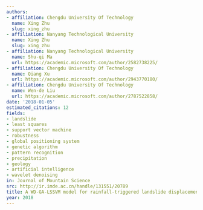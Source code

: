 ```yaml
---
authors:
- affiliation: Chengdu University Of Technology
  name: Xing Zhu
  slug: xing_zhu
- affiliation: Nanyang Technological University
  name: Xing Zhu
  slug: xing_zhu
- affiliation: Nanyang Technological University
  name: Shu-qi Ma
  url: https://academic.microsoft.com/author/2582738225/
- affiliation: Chengdu University Of Technology
  name: Qiang Xu
  url: https://academic.microsoft.com/author/2943770180/
- affiliation: Chengdu University Of Technology
  name: Wen-de Liu
  url: https://academic.microsoft.com/author/2787522858/
date: '2018-01-05'
estimated_citations: 12
fields:
- landslide
- least squares
- support vector machine
- robustness
- global positioning system
- genetic algorithm
- pattern recognition
- precipitation
- geology
- artificial intelligence
- wavelet denoising
in: Journal of Mountain Science
src: http://ir.imde.ac.cn/handle/131551/20789
title: A WD-GA-LSSVM model for rainfall-triggered landslide displacement prediction
year: 2018
---
```


